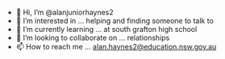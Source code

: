 - 👋 Hi, I’m @alanjuniorhaynes2
- 👀 I’m interested in ... helping and finding someone to talk to 
- 🌱 I’m currently learning ... at south grafton high school
- 💞️ I’m looking to collaborate on ... relationships
- 📫 How to reach me ... alan.haynes2@education.nsw.gov.au

<!---
alanjuniorhaynes2/alanjuniorhaynes2 is a ✨ special ✨ repository because its `README.md` (this file) appears on your GitHub profile.
You can click the Preview link to take a look at your changes.
--->
